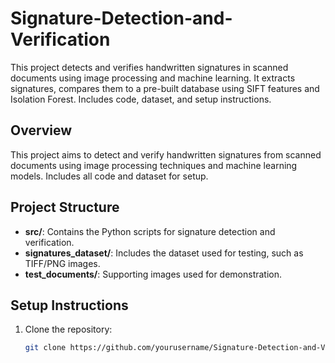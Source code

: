 # Signature-Detection-and-Verification
This project detects and verifies handwritten signatures in scanned documents using image processing and machine learning. It extracts signatures, compares them to a pre-built database using SIFT features and Isolation Forest. Includes code, dataset, and setup instructions.


## Overview
This project aims to detect and verify handwritten signatures from scanned documents using image processing techniques and machine learning models. Includes all code and dataset for setup.



## Project Structure
- **src/**: Contains the Python scripts for signature detection and verification.
- **signatures_dataset/**: Includes the dataset used for testing, such as TIFF/PNG images.
- **test_documents/**: Supporting images used for demonstration.

## Setup Instructions
1. Clone the repository:
   ```bash
   git clone https://github.com/yourusername/Signature-Detection-and-Verification.git
